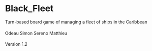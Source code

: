 # Black_Fleet
Turn-based board game of managing a fleet of ships in the Caribbean

####
Odeau Simon
Sereno Matthieu
####

Version 1.2
